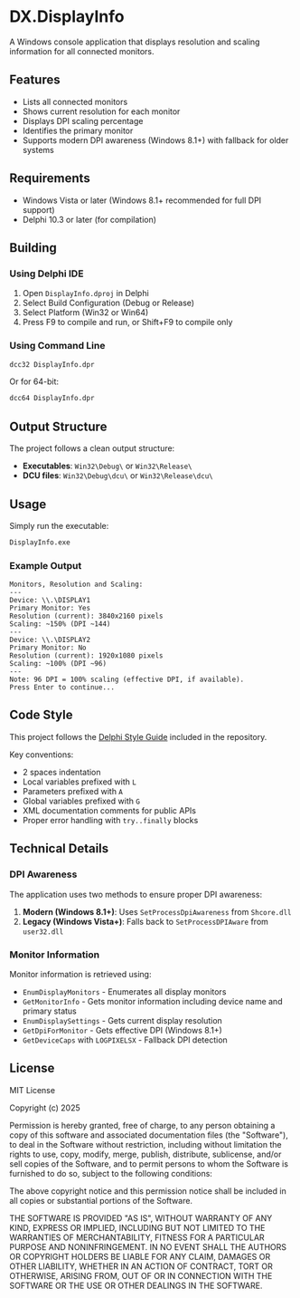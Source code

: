 # DX.DisplayInfo

A Windows console application that displays resolution and scaling information for all connected monitors.

## Features

- Lists all connected monitors
- Shows current resolution for each monitor
- Displays DPI scaling percentage
- Identifies the primary monitor
- Supports modern DPI awareness (Windows 8.1+) with fallback for older systems

## Requirements

- Windows Vista or later (Windows 8.1+ recommended for full DPI support)
- Delphi 10.3 or later (for compilation)

## Building

### Using Delphi IDE

1. Open `DisplayInfo.dproj` in Delphi
2. Select Build Configuration (Debug or Release)
3. Select Platform (Win32 or Win64)
4. Press F9 to compile and run, or Shift+F9 to compile only

### Using Command Line

```cmd
dcc32 DisplayInfo.dpr
```

Or for 64-bit:

```cmd
dcc64 DisplayInfo.dpr
```

## Output Structure

The project follows a clean output structure:

- **Executables**: `Win32\Debug\` or `Win32\Release\`
- **DCU files**: `Win32\Debug\dcu\` or `Win32\Release\dcu\`

## Usage

Simply run the executable:

```cmd
DisplayInfo.exe
```

### Example Output

```
Monitors, Resolution and Scaling:
---
Device: \\.\DISPLAY1
Primary Monitor: Yes
Resolution (current): 3840x2160 pixels
Scaling: ~150% (DPI ~144)
---
Device: \\.\DISPLAY2
Primary Monitor: No
Resolution (current): 1920x1080 pixels
Scaling: ~100% (DPI ~96)
---
Note: 96 DPI = 100% scaling (effective DPI, if available).
Press Enter to continue...
```

## Code Style

This project follows the [Delphi Style Guide](Delphi%20Style%20Guide%20EN.md) included in the repository.

Key conventions:
- 2 spaces indentation
- Local variables prefixed with `L`
- Parameters prefixed with `A`
- Global variables prefixed with `G`
- XML documentation comments for public APIs
- Proper error handling with `try..finally` blocks

## Technical Details

### DPI Awareness

The application uses two methods to ensure proper DPI awareness:

1. **Modern (Windows 8.1+)**: Uses `SetProcessDpiAwareness` from `Shcore.dll`
2. **Legacy (Windows Vista+)**: Falls back to `SetProcessDPIAware` from `user32.dll`

### Monitor Information

Monitor information is retrieved using:
- `EnumDisplayMonitors` - Enumerates all display monitors
- `GetMonitorInfo` - Gets monitor information including device name and primary status
- `EnumDisplaySettings` - Gets current display resolution
- `GetDpiForMonitor` - Gets effective DPI (Windows 8.1+)
- `GetDeviceCaps` with `LOGPIXELSX` - Fallback DPI detection

## License

MIT License

Copyright (c) 2025

Permission is hereby granted, free of charge, to any person obtaining a copy
of this software and associated documentation files (the "Software"), to deal
in the Software without restriction, including without limitation the rights
to use, copy, modify, merge, publish, distribute, sublicense, and/or sell
copies of the Software, and to permit persons to whom the Software is
furnished to do so, subject to the following conditions:

The above copyright notice and this permission notice shall be included in all
copies or substantial portions of the Software.

THE SOFTWARE IS PROVIDED "AS IS", WITHOUT WARRANTY OF ANY KIND, EXPRESS OR
IMPLIED, INCLUDING BUT NOT LIMITED TO THE WARRANTIES OF MERCHANTABILITY,
FITNESS FOR A PARTICULAR PURPOSE AND NONINFRINGEMENT. IN NO EVENT SHALL THE
AUTHORS OR COPYRIGHT HOLDERS BE LIABLE FOR ANY CLAIM, DAMAGES OR OTHER
LIABILITY, WHETHER IN AN ACTION OF CONTRACT, TORT OR OTHERWISE, ARISING FROM,
OUT OF OR IN CONNECTION WITH THE SOFTWARE OR THE USE OR OTHER DEALINGS IN THE
SOFTWARE.

